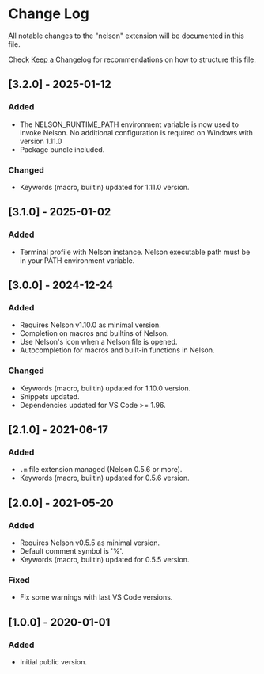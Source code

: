 # Change Log

All notable changes to the "nelson" extension will be documented in this file.

Check [Keep a Changelog](http://keepachangelog.com/) for recommendations on how to structure this file.

## [3.2.0] - 2025-01-12

### Added

- The NELSON_RUNTIME_PATH environment variable is now used to invoke Nelson. No additional configuration is required on Windows with version 1.11.0
- Package bundle included.

### Changed

- Keywords (macro, builtin) updated for 1.11.0 version.

## [3.1.0] - 2025-01-02

### Added

- Terminal profile with Nelson instance.
  Nelson executable path must be in your PATH environment variable.

## [3.0.0] - 2024-12-24

### Added

- Requires Nelson v1.10.0 as minimal version.
- Completion on macros and builtins of Nelson.
- Use Nelson's icon when a Nelson file is opened.
- Autocompletion for macros and built-in functions in Nelson.

### Changed

- Keywords (macro, builtin) updated for 1.10.0 version.
- Snippets updated.
- Dependencies updated for VS Code >= 1.96.

## [2.1.0] - 2021-06-17

### Added

- `.m` file extension managed (Nelson 0.5.6 or more).
- Keywords (macro, builtin) updated for 0.5.6 version.

## [2.0.0] - 2021-05-20

### Added

- Requires Nelson v0.5.5 as minimal version.
- Default comment symbol is '%'.
- Keywords (macro, builtin) updated for 0.5.5 version.

### Fixed

- Fix some warnings with last VS Code versions.

## [1.0.0] - 2020-01-01

### Added

- Initial public version.
